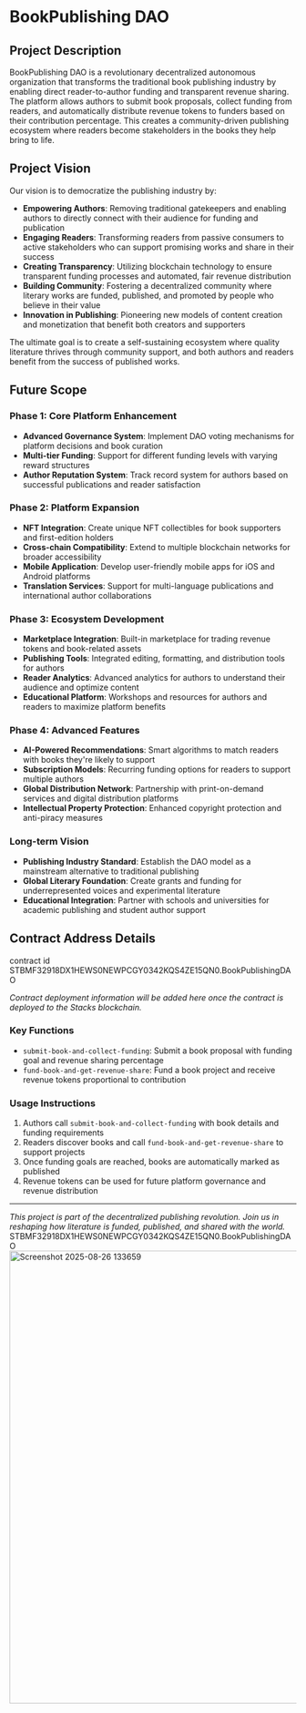 # BookPublishing DAO

## Project Description

BookPublishing DAO is a revolutionary decentralized autonomous organization that transforms the traditional book publishing industry by enabling direct reader-to-author funding and transparent revenue sharing. The platform allows authors to submit book proposals, collect funding from readers, and automatically distribute revenue tokens to funders based on their contribution percentage. This creates a community-driven publishing ecosystem where readers become stakeholders in the books they help bring to life.

## Project Vision

Our vision is to democratize the publishing industry by:

- **Empowering Authors**: Removing traditional gatekeepers and enabling authors to directly connect with their audience for funding and publication
- **Engaging Readers**: Transforming readers from passive consumers to active stakeholders who can support promising works and share in their success
- **Creating Transparency**: Utilizing blockchain technology to ensure transparent funding processes and automated, fair revenue distribution
- **Building Community**: Fostering a decentralized community where literary works are funded, published, and promoted by people who believe in their value
- **Innovation in Publishing**: Pioneering new models of content creation and monetization that benefit both creators and supporters

The ultimate goal is to create a self-sustaining ecosystem where quality literature thrives through community support, and both authors and readers benefit from the success of published works.

## Future Scope

### Phase 1: Core Platform Enhancement
- **Advanced Governance System**: Implement DAO voting mechanisms for platform decisions and book curation
- **Multi-tier Funding**: Support for different funding levels with varying reward structures
- **Author Reputation System**: Track record system for authors based on successful publications and reader satisfaction

### Phase 2: Platform Expansion
- **NFT Integration**: Create unique NFT collectibles for book supporters and first-edition holders
- **Cross-chain Compatibility**: Extend to multiple blockchain networks for broader accessibility
- **Mobile Application**: Develop user-friendly mobile apps for iOS and Android platforms
- **Translation Services**: Support for multi-language publications and international author collaborations

### Phase 3: Ecosystem Development
- **Marketplace Integration**: Built-in marketplace for trading revenue tokens and book-related assets
- **Publishing Tools**: Integrated editing, formatting, and distribution tools for authors
- **Reader Analytics**: Advanced analytics for authors to understand their audience and optimize content
- **Educational Platform**: Workshops and resources for authors and readers to maximize platform benefits

### Phase 4: Advanced Features
- **AI-Powered Recommendations**: Smart algorithms to match readers with books they're likely to support
- **Subscription Models**: Recurring funding options for readers to support multiple authors
- **Global Distribution Network**: Partnership with print-on-demand services and digital distribution platforms
- **Intellectual Property Protection**: Enhanced copyright protection and anti-piracy measures

### Long-term Vision
- **Publishing Industry Standard**: Establish the DAO model as a mainstream alternative to traditional publishing
- **Global Literary Foundation**: Create grants and funding for underrepresented voices and experimental literature
- **Educational Integration**: Partner with schools and universities for academic publishing and student author support

## Contract Address Details 
contract id  STBMF32918DX1HEWS0NEWPCGY0342KQS4ZE15QN0.BookPublishingDAO

*Contract deployment information will be added here once the contract is deployed to the Stacks blockchain.*

### Key Functions
- `submit-book-and-collect-funding`: Submit a book proposal with funding goal and revenue sharing percentage
- `fund-book-and-get-revenue-share`: Fund a book project and receive revenue tokens proportional to contribution

### Usage Instructions
1. Authors call `submit-book-and-collect-funding` with book details and funding requirements
2. Readers discover books and call `fund-book-and-get-revenue-share` to support projects
3. Once funding goals are reached, books are automatically marked as published
4. Revenue tokens can be used for future platform governance and revenue distribution

---

*This project is part of the decentralized publishing revolution. Join us in reshaping how literature is funded, published, and shared with the world.*
STBMF32918DX1HEWS0NEWPCGY0342KQS4ZE15QN0.BookPublishingDAO
<img width="1847" height="795" alt="Screenshot 2025-08-26 133659" src="https://github.com/user-attachments/assets/3e4db55a-ebe2-443d-b0e7-b97e24feaadb" />


